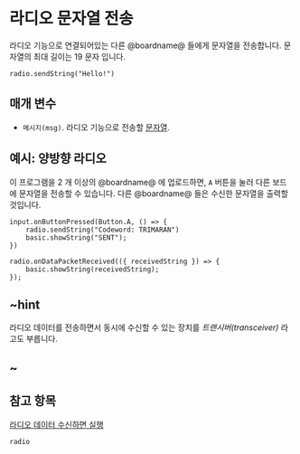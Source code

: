 # 라디오 문자열 전송

라디오 기능으로 연결되어있는 다른 @boardname@ 들에게 문자열을 전송합니다. 문자열의 최대 길이는 19 문자 입니다.

```sig
radio.sendString("Hello!")
```

## 매개 변수

* `메시지(msg)`. 라디오 기능으로 전송할 [문자열](/types/string).

## 예시: 양방향 라디오

이 프로그램을 2 개 이상의 @boardname@ 에 업로드하면, `A` 버튼을 눌러 다른 보드에 문자열을 전송할 수 있습니다. 다른 @boardname@ 들은 수신한 문자열을 출력할 것입니다.

```blocks
input.onButtonPressed(Button.A, () => {
    radio.sendString("Codeword: TRIMARAN")
    basic.showString("SENT");
})

radio.onDataPacketReceived(({ receivedString }) => {
    basic.showString(receivedString);
});
```

## ~hint

라디오 데이터를 전송하면서 동시에 수신할 수 있는 장치를 *트랜시버(transceiver)* 라고도 부릅니다.

## ~

## 참고 항목

[라디오 데이터 수신하면 실행](/reference/radio/on-data-packet-received)

```package
radio
```